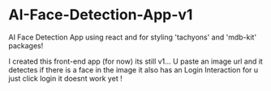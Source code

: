 # AI-Face-Detection-App-v1
AI Face Detection App using react and for styling 'tachyons' and 'mdb-kit' packages!

I created this front-end app (for now) its still v1... U paste an image url and it detectes if there is a face in the image it also has an Login Interaction for u just click login it doesnt work yet !

